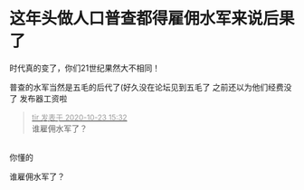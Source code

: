 # 这年头做人口普查都得雇佣水军来说后果了


时代真的变了，你们21世纪果然大不相同！

普查的水军当然是五毛的后代了(好久没在论坛见到五毛了 之前还以为他们经费没了 发布器工资啦

<div class="quote"><blockquote><font size="2"><a href="https://www.hostloc.com/forum.php?mod=redirect&amp;goto=findpost&amp;pid=9341449&amp;ptid=757630" target="_blank"><font color="#999999">tir 发表于 2020-10-23 15:32</font></a></font><br />
谁雇佣水军了？</blockquote></div><br />
你懂的

谁雇佣水军了？<img src="static/image/smiley/yct/009.gif" smilieid="44" border="0" alt="" />
